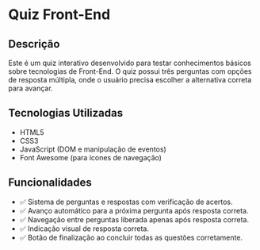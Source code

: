 # Quiz Front-End

## Descrição
Este é um quiz interativo desenvolvido para testar conhecimentos básicos sobre tecnologias de Front-End. O quiz possui três perguntas com opções de resposta múltipla, onde o usuário precisa escolher a alternativa correta para avançar.

## Tecnologias Utilizadas
- HTML5
- CSS3
- JavaScript (DOM e manipulação de eventos)
- Font Awesome (para ícones de navegação)

## Funcionalidades
- ✅ Sistema de perguntas e respostas com verificação de acertos.  
- ✅ Avanço automático para a próxima pergunta após resposta correta.  
- ✅ Navegação entre perguntas liberada apenas após resposta correta.  
- ✅ Indicação visual de resposta correta.  
- ✅ Botão de finalização ao concluir todas as questões corretamente.  
